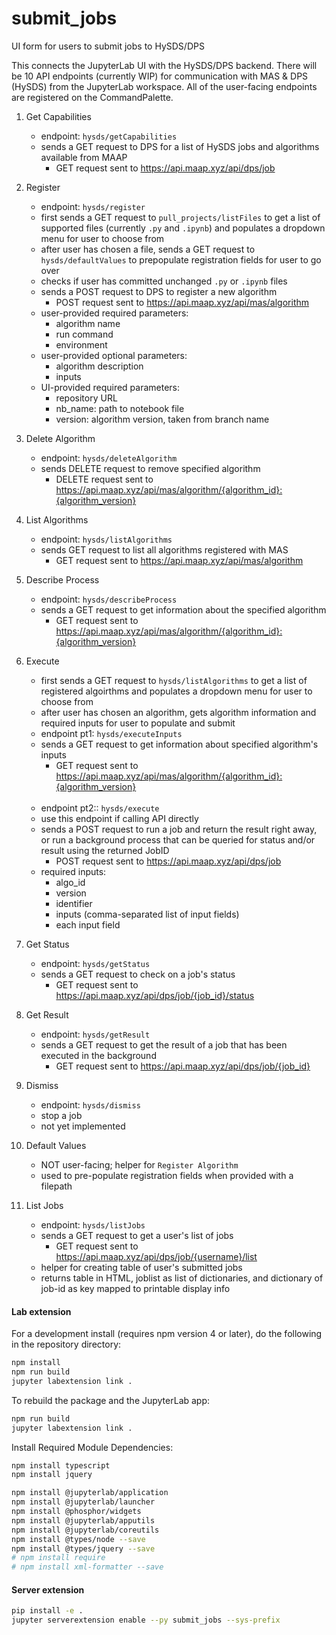# submit_jobs

UI form for users to submit jobs to HySDS/DPS

This connects the JupyterLab UI with the HySDS/DPS backend.  There will be 10 API endpoints (currently WIP) for communication with MAS & DPS (HySDS) from the JupyterLab workspace.  All of the user-facing endpoints are registered on the CommandPalette.
1. Get Capabilities
	- endpoint: `hysds/getCapabilities`
	- sends a GET request to DPS for a list of HySDS jobs and algorithms available from MAAP
		- GET request sent to https://api.maap.xyz/api/dps/job
2. Register
	- endpoint: `hysds/register`
	- first sends a GET request to `pull_projects/listFiles` to get a list of supported files (currently `.py` and `.ipynb`) and populates a dropdown menu for user to choose from
	- after user has chosen a file, sends a GET request to `hysds/defaultValues` to prepopulate registration fields for user to go over
	- checks if user has committed unchanged `.py` or `.ipynb` files
	- sends a POST request to DPS to register a new algorithm
		- POST request sent to https://api.maap.xyz/api/mas/algorithm
	- user-provided required parameters:
		- algorithm name
		- run command
		- environment
	- user-provided optional parameters:	
		- algorithm description
		- inputs
	- UI-provided required parameters:
		- repository URL
		- nb_name: path to notebook file
		- version: algorithm version, taken from branch name
3. Delete Algorithm
	- endpoint: `hysds/deleteAlgorithm`
	- sends DELETE request to remove specified algorithm
		- DELETE request sent to https://api.maap.xyz/api/mas/algorithm/{algorithm_id}:{algorithm_version}
4. List Algorithms
	- endpoint: `hysds/listAlgorithms`
	- sends GET request to list all algorithms registered with MAS
		- GET request sent to https://api.maap.xyz/api/mas/algorithm
5. Describe Process
	- endpoint: `hysds/describeProcess`
	- sends a GET request to get information about the specified algorithm
		- GET request sent to https://api.maap.xyz/api/mas/algorithm/{algorithm_id}:{algorithm_version}
6. Execute
	- first sends a GET request to `hysds/listAlgorithms` to get a list of registered algoirthms and populates a dropdown menu for user to choose from
	- after user has chosen an algorithm, gets algorithm information and required inputs for user to populate and submit
	- endpoint pt1: `hysds/executeInputs`
	- sends a GET request to get information about specified algorithm's inputs
		- GET request sent to https://api.maap.xyz/api/mas/algorithm/{algorithm_id}:{algorithm_version}
	<br>

	- endpoint pt2:: `hysds/execute`
	- use this endpoint if calling API directly
	- sends a POST request to run a job and return the result right away, or run a background process that can be queried for status and/or result using the returned JobID
		- POST request sent to https://api.maap.xyz/api/dps/job
	- required inputs:
		- algo_id
		- version
		- identifier
		- inputs (comma-separated list of input fields)
		- each input field
7. Get Status
	- endpoint: `hysds/getStatus`
	- sends a GET request to check on a job's status
		- GET request sent to https://api.maap.xyz/api/dps/job/{job_id}/status
8. Get Result
	- endpoint: `hysds/getResult`
	- sends a GET request to get the result of a job that has been executed in the background
		- GET request sent to https://api.maap.xyz/api/dps/job/{job_id}
9. Dismiss
	- endpoint: `hysds/dismiss`
	- stop a job
	- not yet implemented
10. Default Values
	- NOT user-facing; helper for `Register Algorithm`
	- used to pre-populate registration fields when provided with a filepath
11. List Jobs
	- endpoint: `hysds/listJobs`
	- sends a GET request to get a user's list of jobs
		- GET request sent to https://api.maap.xyz/api/dps/job/{username}/list
	- helper for creating table of user's submitted jobs
	- returns table in HTML, joblist as list of dictionaries, and dictionary of job-id as key mapped to printable display info


#### Lab extension
For a development install (requires npm version 4 or later), do the following in the repository directory:

```bash
npm install
npm run build
jupyter labextension link .
```

To rebuild the package and the JupyterLab app:

```bash
npm run build
jupyter labextension link .
```

Install Required Module Dependencies:
```bash
npm install typescript
npm install jquery

npm install @jupyterlab/application
npm install @jupyterlab/launcher
npm install @phosphor/widgets
npm install @jupyterlab/apputils
npm install @jupyterlab/coreutils
npm install @types/node --save
npm install @types/jquery --save
# npm install require
# npm install xml-formatter --save
```

#### Server extension

```bash
pip install -e .
jupyter serverextension enable --py submit_jobs --sys-prefix

```
